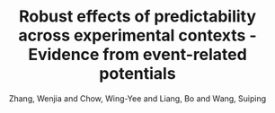 ---
title: Robust effects of predictability across experimental contexts - Evidence from event-related potentials
author: Zhang, Wenjia and Chow, Wing-Yee and Liang, Bo and Wang, Suiping
journal: Neuropsychologia
year: 2019
tags: ['prediction','N400','predictive validity','sentence processing']
link: https://doi.org/10.1016/j.neuropsychologia.2019.107229
star: ['predictive cue validity']
---